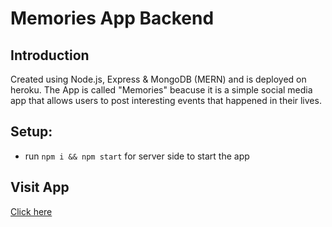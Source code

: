 # Memories App Backend #

## Introduction

Created using Node.js, Express & MongoDB (MERN) and is deployed on heroku. The App is called "Memories" beacuse it is a simple social media app that allows users to post interesting events that happened in their lives.


## Setup: ##
- run ```npm i && npm start``` for server side to start the app

## Visit App ##
<a href="https://memories-post.netlify.app/">Click here</a>

